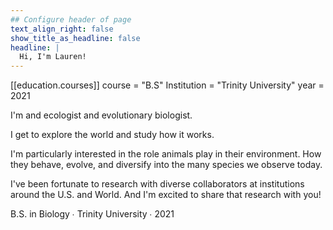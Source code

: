 ```yaml
---
## Configure header of page
text_align_right: false
show_title_as_headline: false
headline: |
  Hi, I'm Lauren!
---
```


<!-- this is a subheadline -->

\[\[education.courses\]\] course = "B.S" Institution = "Trinity University" year = 2021

I'm and ecologist and evolutionary biologist.

I get to explore the world and study how it works.

I'm particularly interested in the role animals play in their environment. How they behave, evolve, and diversify into the many species we observe today.

I've been fortunate to research with diverse collaborators at institutions around the U.S. and World. And I'm excited to share that research with you!

<i class = "fas fa-graduation-cap pr2"></i>B.S. in Biology &#8729; Trinity University &#8729; 2021
